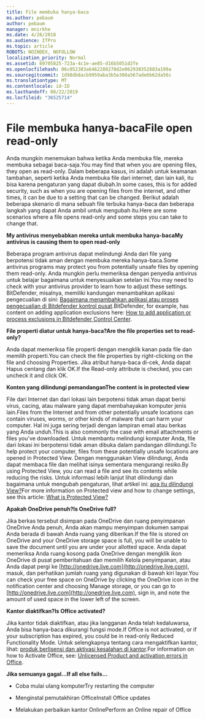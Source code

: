```yaml
---
title: File membuka hanya-baca
ms.author: pebaum
author: pebaum
manager: mnirkhe
ms.date: 4/26/2018
ms.audience: ITPro
ms.topic: article
ROBOTS: NOINDEX, NOFOLLOW
localization_priority: Normal
ms.assetid: 69705825-723a-4c1e-ae85-d16b5051d2fe
ms.openlocfilehash: 06c052383a6462288270d2e062930352883a199a
ms.sourcegitcommit: 1d98db8acb9959aba3b5e308a567ade6b62da56c
ms.translationtype: MT
ms.contentlocale: id-ID
ms.lasthandoff: 08/22/2019
ms.locfileid: "36525714"
---
```

# <a name="file-open-read-only"></a><span data-ttu-id="26c06-102">File membuka hanya-baca</span><span class="sxs-lookup"><span data-stu-id="26c06-102">File open read-only</span></span>

<span data-ttu-id="26c06-103">Anda mungkin menemukan bahwa ketika Anda membuka file, mereka membuka sebagai baca-saja.</span><span class="sxs-lookup"><span data-stu-id="26c06-103">You may find that when you are opening files, they open as read-only.</span></span> <span data-ttu-id="26c06-104">Dalam beberapa kasus, ini adalah untuk keamanan tambahan, seperti ketika Anda membuka file dari internet, dan lain kali, itu bisa karena pengaturan yang dapat diubah.</span><span class="sxs-lookup"><span data-stu-id="26c06-104">In some cases, this is for added security, such as when you are opening files from the internet, and other times, it can be due to a setting that can be changed.</span></span> <span data-ttu-id="26c06-105">Berikut adalah beberapa skenario di mana sebuah file terbuka hanya-baca dan beberapa langkah yang dapat Anda ambil untuk mengubah itu.</span><span class="sxs-lookup"><span data-stu-id="26c06-105">Here are some scenarios where a file opens read-only and some steps you can take to change that.</span></span>
  
 <span data-ttu-id="26c06-106">**My antivirus menyebabkan mereka untuk membuka hanya-baca**</span><span class="sxs-lookup"><span data-stu-id="26c06-106">**My antivirus is causing them to open read-only**</span></span>
  
<span data-ttu-id="26c06-107">Beberapa program antivirus dapat melindungi Anda dari file yang berpotensi tidak aman dengan membuka mereka hanya-baca.</span><span class="sxs-lookup"><span data-stu-id="26c06-107">Some antivirus programs may protect you from potentially unsafe files by opening them read-only.</span></span> <span data-ttu-id="26c06-108">Anda mungkin perlu memeriksa dengan penyedia antivirus untuk belajar bagaimana untuk menyesuaikan setelan ini.</span><span class="sxs-lookup"><span data-stu-id="26c06-108">You may need to check with your antivirus provider to learn how to adjust these settings.</span></span> <span data-ttu-id="26c06-109">BitDefender, misalnya, memiliki kandungan menambahkan aplikasi pengecualian di sini: [Bagaimana menambahkan aplikasi atau proses pengecualian di Bitdefender kontrol pusat](https://www.bitdefender.com/support/how-to-add-application-or-process-exclusions-in-bitdefender-control-center-1119.mdl).</span><span class="sxs-lookup"><span data-stu-id="26c06-109">BitDefender, for example, has content on adding application exclusions here: [How to add application or process exclusions in Bitdefender Control Center](https://www.bitdefender.com/support/how-to-add-application-or-process-exclusions-in-bitdefender-control-center-1119.mdl).</span></span>
  
 <span data-ttu-id="26c06-110">**File properti diatur untuk hanya-baca?**</span><span class="sxs-lookup"><span data-stu-id="26c06-110">**Are the file properties set to read-only?**</span></span>
  
<span data-ttu-id="26c06-111">Anda dapat memeriksa file properti dengan mengklik kanan pada file dan memilih properti.</span><span class="sxs-lookup"><span data-stu-id="26c06-111">You can check the file properties by right-clicking on the file and choosing Properties.</span></span> <span data-ttu-id="26c06-112">Jika atribut hanya-baca di-cek, Anda dapat Hapus centang dan klik OK.</span><span class="sxs-lookup"><span data-stu-id="26c06-112">If the Read-only attribute is checked, you can uncheck it and click OK.</span></span>
  
 <span data-ttu-id="26c06-113">**Konten yang dilindungi pemandangan**</span><span class="sxs-lookup"><span data-stu-id="26c06-113">**The content is in protected view**</span></span>
  
<span data-ttu-id="26c06-114">File dari Internet dan dari lokasi lain berpotensi tidak aman dapat berisi virus, cacing, atau malware yang dapat membahayakan komputer jenis lain.</span><span class="sxs-lookup"><span data-stu-id="26c06-114">Files from the Internet and from other potentially unsafe locations can contain viruses, worms, or other kinds of malware that can harm your computer.</span></span> <span data-ttu-id="26c06-115">Hal ini juga sering terjadi dengan lampiran email atau berkas yang Anda unduh.</span><span class="sxs-lookup"><span data-stu-id="26c06-115">This is also commonly the case with email attachments or files you've downloaded.</span></span> <span data-ttu-id="26c06-116">Untuk membantu melindungi komputer Anda, file dari lokasi ini berpotensi tidak aman dibuka dalam pandangan dilindungi.</span><span class="sxs-lookup"><span data-stu-id="26c06-116">To help protect your computer, files from these potentially unsafe locations are opened in Protected View.</span></span> <span data-ttu-id="26c06-117">Dengan menggunakan View dilindungi, Anda dapat membaca file dan melihat isinya sementara mengurangi resiko.</span><span class="sxs-lookup"><span data-stu-id="26c06-117">By using Protected View, you can read a file and see its contents while reducing the risks.</span></span> <span data-ttu-id="26c06-118">Untuk informasi lebih lanjut lihat dilindungi dan bagaimana untuk mengubah pengaturan, lihat artikel ini: [apa itu dilindungi View?](https://support.office.com/article/d6f09ac7-e6b9-4495-8e43-2bbcdbcb6653)</span><span class="sxs-lookup"><span data-stu-id="26c06-118">For more information on Protected view and how to change settings, see this article: [What is Protected View?](https://support.office.com/article/d6f09ac7-e6b9-4495-8e43-2bbcdbcb6653)</span></span>
  
 <span data-ttu-id="26c06-119">**Apakah OneDrive penuh?**</span><span class="sxs-lookup"><span data-stu-id="26c06-119">**Is OneDrive full?**</span></span>
  
<span data-ttu-id="26c06-120">Jika berkas tersebut disimpan pada OneDrive dan ruang penyimpanan OneDrive Anda penuh, Anda akan mampu menyimpan dokumen sampai Anda berada di bawah Anda ruang yang diberikan.</span><span class="sxs-lookup"><span data-stu-id="26c06-120">If the file is stored on OneDrive and your OneDrive storage space is full, you will be unable to save the document until you are under your allotted space.</span></span> <span data-ttu-id="26c06-121">Anda dapat memeriksa Anda ruang kosong pada OneDrive dengan mengklik ikon OneDrive di pusat pemberitahuan dan memilih Kelola penyimpanan, atau Anda dapat pergi ke [http://onedrive.live.com](http://onedrive.live.com), masuk, dan perhatikan jumlah ruang yang digunakan di bawah kiri layar.</span><span class="sxs-lookup"><span data-stu-id="26c06-121">You can check your free space on OneDrive by clicking the OneDrive icon in the notification center and choosing Manage storage, or you can go to [http://onedrive.live.com](http://onedrive.live.com), sign in, and note the amount of used space in the lower left of the screen.</span></span>
  
 <span data-ttu-id="26c06-122">**Kantor diaktifkan?**</span><span class="sxs-lookup"><span data-stu-id="26c06-122">**Is Office activated?**</span></span>
  
<span data-ttu-id="26c06-123">Jika kantor tidak diaktifkan, atau jika langganan Anda telah kedaluwarsa, Anda bisa hanya-baca dikurangi fungsi mode.</span><span class="sxs-lookup"><span data-stu-id="26c06-123">If Office is not activated, or if your subscription has expired, you could be in read-only Reduced Functionality Mode.</span></span> <span data-ttu-id="26c06-124">Untuk selengkapnya tentang cara mengaktifkan kantor, lihat: [produk berlisensi dan aktivasi kesalahan di kantor](https://support.office.com/article/0d23d3c0-c19c-4b2f-9845-5344fedc4380).</span><span class="sxs-lookup"><span data-stu-id="26c06-124">For information on how to Activate Office, see: [Unlicensed Product and activation errors in Office](https://support.office.com/article/0d23d3c0-c19c-4b2f-9845-5344fedc4380).</span></span>
  
 <span data-ttu-id="26c06-125">**Jika semuanya gagal...**</span><span class="sxs-lookup"><span data-stu-id="26c06-125">**If all else fails...**</span></span>
  
- <span data-ttu-id="26c06-126">Coba mulai ulang komputer</span><span class="sxs-lookup"><span data-stu-id="26c06-126">Try restarting the computer</span></span>
    
- <span data-ttu-id="26c06-127">Menginstal pemutakhiran Office</span><span class="sxs-lookup"><span data-stu-id="26c06-127">Install Office updates</span></span>
    
- <span data-ttu-id="26c06-128">Melakukan perbaikan kantor Online</span><span class="sxs-lookup"><span data-stu-id="26c06-128">Perform an Online repair of Office</span></span>
    

